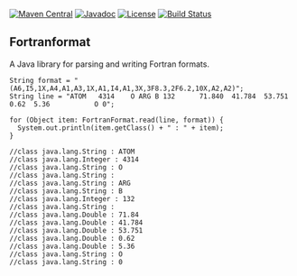 [![Maven Central](https://img.shields.io/maven-central/v/name.mjw/fortranformat.svg?label=Maven%20Central)](https://search.maven.org/search?q=g:%22name.mjw.fortranformat%22)
[![Javadoc](https://javadoc.io/badge/name.mjw/fortranformat.svg)](https://javadoc.io/doc/name.mjw/fortranformat)
[![License](https://img.shields.io/badge/License-BSD_3--Clause-blue.svg)](https://opensource.org/licenses/BSD-3-Clause)
[![Build Status](https://github.com/mjw99/fortranformat/workflows/Java%20CI%20with%20Maven/badge.svg)](https://github.com/mjw99/fortranformat/actions)


## Fortranformat
A Java library for parsing and writing Fortran formats.


```
String format = "(A6,I5,1X,A4,A1,A3,1X,A1,I4,A1,3X,3F8.3,2F6.2,10X,A2,A2)";
String line = "ATOM   4314    O ARG B 132      71.840  41.784  53.751  0.62  5.36           O 0";

for (Object item: FortranFormat.read(line, format)) {
  System.out.println(item.getClass() + " : " + item);
}

//class java.lang.String : ATOM
//class java.lang.Integer : 4314
//class java.lang.String : O
//class java.lang.String : 
//class java.lang.String : ARG
//class java.lang.String : B
//class java.lang.Integer : 132
//class java.lang.String : 
//class java.lang.Double : 71.84
//class java.lang.Double : 41.784
//class java.lang.Double : 53.751
//class java.lang.Double : 0.62
//class java.lang.Double : 5.36
//class java.lang.String : O
//class java.lang.String : 0
```
